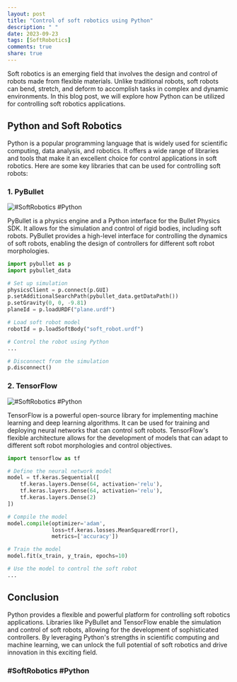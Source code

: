 ```yaml
---
layout: post
title: "Control of soft robotics using Python"
description: " "
date: 2023-09-23
tags: [SoftRobotics]
comments: true
share: true
---
```


Soft robotics is an emerging field that involves the design and control of robots made from flexible materials. Unlike traditional robots, soft robots can bend, stretch, and deform to accomplish tasks in complex and dynamic environments. In this blog post, we will explore how Python can be utilized for controlling soft robotics applications.

## Python and Soft Robotics

Python is a popular programming language that is widely used for scientific computing, data analysis, and robotics. It offers a wide range of libraries and tools that make it an excellent choice for control applications in soft robotics. Here are some key libraries that can be used for controlling soft robots:

### 1. PyBullet
![#SoftRobotics #Python](image:pybullet.png)

PyBullet is a physics engine and a Python interface for the Bullet Physics SDK. It allows for the simulation and control of rigid bodies, including soft robots. PyBullet provides a high-level interface for controlling the dynamics of soft robots, enabling the design of controllers for different soft robot morphologies.

```python
import pybullet as p
import pybullet_data

# Set up simulation
physicsClient = p.connect(p.GUI)
p.setAdditionalSearchPath(pybullet_data.getDataPath())
p.setGravity(0, 0, -9.81)
planeId = p.loadURDF("plane.urdf")

# Load soft robot model
robotId = p.loadSoftBody("soft_robot.urdf")

# Control the robot using Python
...

# Disconnect from the simulation
p.disconnect()
```

### 2. TensorFlow
![#SoftRobotics #Python](image:tensorflow.png)

TensorFlow is a powerful open-source library for implementing machine learning and deep learning algorithms. It can be used for training and deploying neural networks that can control soft robots. TensorFlow's flexible architecture allows for the development of models that can adapt to different soft robot morphologies and control objectives.

```python
import tensorflow as tf

# Define the neural network model
model = tf.keras.Sequential([
    tf.keras.layers.Dense(64, activation='relu'),
    tf.keras.layers.Dense(64, activation='relu'),
    tf.keras.layers.Dense(2)
])

# Compile the model
model.compile(optimizer='adam',
              loss=tf.keras.losses.MeanSquaredError(),
              metrics=['accuracy'])

# Train the model
model.fit(x_train, y_train, epochs=10)

# Use the model to control the soft robot
...
```

## Conclusion

Python provides a flexible and powerful platform for controlling soft robotics applications. Libraries like PyBullet and TensorFlow enable the simulation and control of soft robots, allowing for the development of sophisticated controllers. By leveraging Python's strengths in scientific computing and machine learning, we can unlock the full potential of soft robotics and drive innovation in this exciting field.

### #SoftRobotics #Python